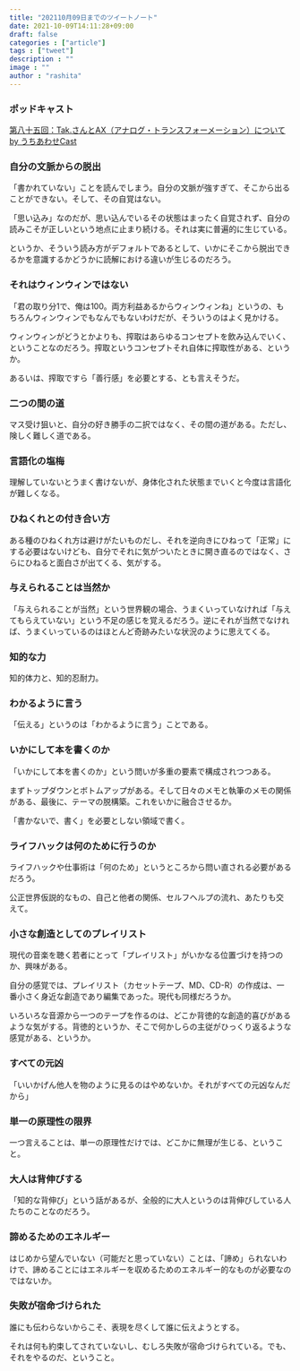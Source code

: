 ```yaml
---
title: "202110月09日までのツイートノート"
date: 2021-10-09T14:11:28+09:00
draft: false
categories : ["article"]
tags : ["tweet"]
description : ""
image : ""
author : "rashita"
---
```


### ポッドキャスト

[第八十五回：Tak.さんとAX（アナログ・トランスフォーメーション）について by うちあわせCast](https://anchor.fm/rashita/episodes/Tak-AX-e18ed5s)

### 自分の文脈からの脱出

「書かれていない」ことを読んでしまう。自分の文脈が強すぎて、そこから出ることができない。そして、その自覚はない。

「思い込み」なのだが、思い込んでいるその状態はまったく自覚されず、自分の読みこそが正しいという地点に止まり続ける。それは実に普遍的に生じている。

というか、そういう読み方がデフォルトであるとして、いかにそこから脱出できるかを意識するかどうかに読解における違いが生じるのだろう。

### それはウィンウィンではない

「君の取り分1で、俺は100。両方利益あるからウィンウィンね」というの、もちろんウィンウィンでもなんでもないわけだが、そういうのはよく見かける。

ウィンウィンがどうとかよりも、搾取はあらゆるコンセプトを飲み込んでいく、ということなのだろう。搾取というコンセプトそれ自体に搾取性がある、というか。

あるいは、搾取ですら「善行感」を必要とする、とも言えそうだ。

### 二つの間の道

マス受け狙いと、自分の好き勝手の二択ではなく、その間の道がある。ただし、険しく難しく道である。

### 言語化の塩梅

理解していないとうまく書けないが、身体化された状態までいくと今度は言語化が難しくなる。

### ひねくれとの付き合い方

ある種のひねくれ方は避けがたいものだし、それを逆向きにひねって「正常」にする必要はないけども、自分でそれに気がついたときに開き直るのではなく、さらにひねると面白さが出てくる、気がする。

### 与えられることは当然か

「与えられることが当然」という世界観の場合、うまくいっていなければ「与えてもらえていない」という不足の感じを覚えるだろう。逆にそれが当然でなければ、うまくいっているのはほとんど奇跡みたいな状況のように思えてくる。

### 知的な力

知的体力と、知的忍耐力。

### わかるように言う

「伝える」というのは「わかるように言う」ことである。

### いかにして本を書くのか

「いかにして本を書くのか」という問いが多重の要素で構成されつつある。

まずトップダウンとボトムアップがある。そして日々のメモと執筆のメモの関係がある、最後に、テーマの脱構築。これをいかに融合させるか。

「書かないで、書く」を必要としない領域で書く。

### ライフハックは何のために行うのか

ライフハックや仕事術は「何のため」というところから問い直される必要があるだろう。

公正世界仮説的なもの、自己と他者の関係、セルフヘルプの流れ、あたりも交えて。

### 小さな創造としてのプレイリスト

現代の音楽を聴く若者にとって「プレイリスト」がいかなる位置づけを持つのか、興味がある。

自分の感覚では、プレイリスト（カセットテープ、MD、CD-R）の作成は、一番小さく身近な創造であり編集であった。現代も同様だろうか。

いろいろな音源から一つのテープを作るのは、どこか背徳的な創造的喜びがあるような気がする。背徳的というか、そこで何かしらの主従がひっくり返るような感覚がある、というか。

### すべての元凶

「いいかげん他人を物のように見るのはやめないか。それがすべての元凶なんだから」

### 単一の原理性の限界

一つ言えることは、単一の原理性だけでは、どこかに無理が生じる、ということ。

### 大人は背伸びする

「知的な背伸び」という話があるが、全般的に大人というのは背伸びしている人たちのことなのだろう。

### 諦めるためのエネルギー

はじめから望んでいない（可能だと思っていない）ことは、「諦め」られないわけで、諦めることにはエネルギーを収めるためのエネルギー的なものが必要なのではないか。


### 失敗が宿命づけられた

誰にも伝わらないからこそ、表現を尽くして誰に伝えようとする。

それは何も約束してされていないし、むしろ失敗が宿命づけられている。でも、それをやるのだ、ということ。